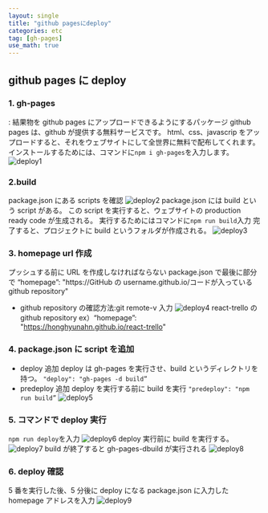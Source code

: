 ```yaml
---
layout: single
title: "github pagesにdeploy"
categories: etc
tag: [gh-pages]
use_math: true
---
```


## github pages に deploy

### 1. gh-pages

: 結果物を github pages にアップロードできるようにするパッケージ
github pages は、github が提供する無料サービスです。
html、css、javascrip をアップロードすると、それをウェブサイトにして全世界に無料で配布してくれます。
インストールするためには、コマンドに`npm i gh-pages`を入力します。
![deploy1]({{site.url}}/images/deploy/deploy1.png)

### 2.build

package.json にある scripts を確認
![deploy2]({{site.url}}/images/deploy/deploy2.png)
package.json には build という script がある。
この script を実行すると、ウェブサイトの production ready code が生成される。
実行するためにはコマンドに`npm run build`入力
完了すると、プロジェクトに build というフォルダが作成される。
![deploy3]({{site.url}}/images/deploy/deploy3.png)

### 3. homepage url 作成

プッシュする前に URL を作成しなければならない
package.json で最後に部分で
“homepage”: "https://GitHub の username.github.io/コードが入っている github repository"

- github repository の確認方法:git remote-v 入力
  ![deploy4]({{site.url}}/images/deploy/deploy4.png)
  react-trello の github repository
  ex）“homepage”: "https://honghyunahn.github.io/react-trello"

### 4. package.json に script を追加

- deploy 追加
  deploy は gh-pages を実行させ、build というディレクトリを持つ。
  `"deploy": "gh-pages -d build”`
- predeploy 追加
  deploy を実行する前に build を実行
  `"predeploy": "npm run build”`
  ![deploy5]({{site.url}}/images/deploy/deploy5.png)

### 5. コマンドで deploy 実行

`npm run deploy`を入力
![deploy6]({{site.url}}/images/deploy/deploy6.png)
deploy 実行前に build を実行する。
![deploy7]({{site.url}}/images/deploy/deploy7.png)
build が終了すると gh-pages-dbuild が実行される
![deploy8]({{site.url}}/images/deploy/deploy8.png)

### 6. deploy 確認

5 番を実行した後、5 分後に deploy になる
package.json に入力した homepage アドレスを入力
![deploy9]({{site.url}}/images/deploy/deploy9.png)
